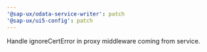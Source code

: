 ```yaml
---
'@sap-ux/odata-service-writer': patch
'@sap-ux/ui5-config': patch
---
```


Handle ignoreCertError in proxy middleware coming from service.

